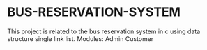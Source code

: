 # BUS-RESERVATION-SYSTEM
This project is related to the bus reservation system in c using data structure single link list.
Modules:
Admin
Customer 

